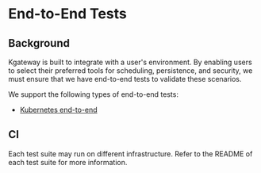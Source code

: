 # End-to-End Tests

## Background

Kgateway is built to integrate with a user's environment. By enabling users to select their preferred tools for scheduling, persistence, and security, we must ensure that we have end-to-end tests to validate these scenarios.

We support the following types of end-to-end tests:
- [Kubernetes end-to-end](./kubernetes/e2e)

## CI
Each test suite may run on different infrastructure. Refer to the README of each test suite for more information.
